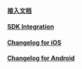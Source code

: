 #### [接入文档](https://github.com/zplayads/ZPLAYAds-unity/blob/master/README-CN.md)

#### [SDK Integration](https://github.com/zplayads/ZPLAYAds-unity/blob/master/README-EN.md)

#### [Changelog for iOS](https://github.com/zplayads/PlayableAdsDemo-iOS)

#### [Changelog for Android](https://github.com/zplayads/PlayableAdsDemo-android)
